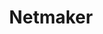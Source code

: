 ---
git: https://github.com/gravitl/netmaker
linkedin: https://linkedin.com/company/gravitl
logohandle: netmakerio
sort: netmaker
title: Netmaker
website: https://www.netmaker.io/
---